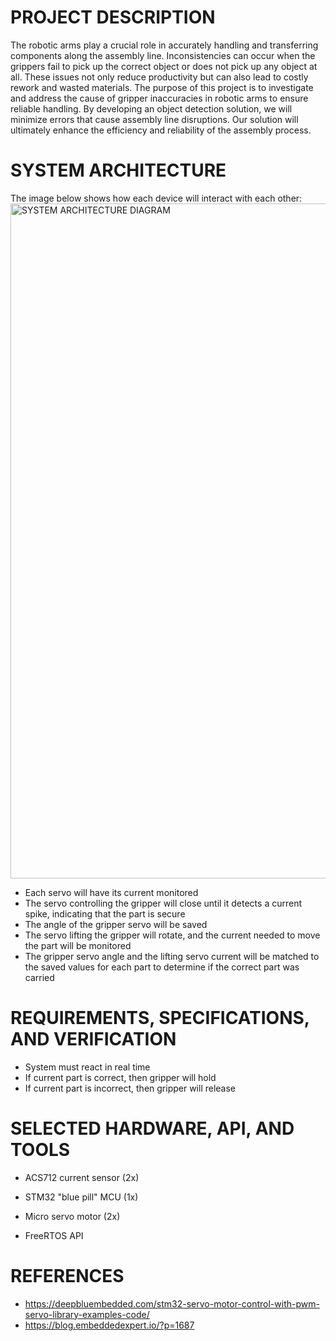 # PROJECT DESCRIPTION
The robotic arms play a crucial role in accurately handling and transferring components along the assembly line. Inconsistencies can occur when the grippers fail to pick up the correct object or does not pick up any object at all. These issues not only reduce productivity but can also lead to costly rework and wasted materials. The purpose of this project is to investigate and address the cause of gripper inaccuracies in robotic arms to ensure reliable handling. By developing an object detection solution, we will minimize errors that cause assembly line disruptions. Our solution will ultimately enhance the efficiency and reliability of the assembly process.

# SYSTEM ARCHITECTURE
The image below shows how each device will interact with each other:
<img width="1920" height="1080" alt="SYSTEM ARCHITECTURE DIAGRAM" src="https://github.com/user-attachments/assets/2a3befe1-aa17-40bf-b3f9-5fb9d447810c" />

- Each servo will have its current monitored
- The servo controlling the gripper will close until it detects a current spike, indicating that the part is secure
- The angle of the gripper servo will be saved
- The servo lifting the gripper will rotate, and the current needed to move the part will be monitored
- The gripper servo angle and the lifting servo current will be matched to the saved values for each part to determine if the correct part was carried

# REQUIREMENTS, SPECIFICATIONS, AND VERIFICATION
- System must react in real time
- If current part is correct, then gripper will hold
- If current part is incorrect, then gripper will release

# SELECTED HARDWARE, API, AND TOOLS
- ACS712 current sensor (2x)
- STM32 "blue pill" MCU (1x)
- Micro servo motor (2x)

- FreeRTOS API
# REFERENCES

- https://deepbluembedded.com/stm32-servo-motor-control-with-pwm-servo-library-examples-code/
- https://blog.embeddedexpert.io/?p=1687
